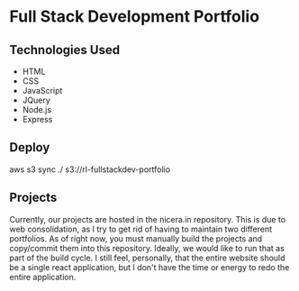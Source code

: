 # Full Stack Development Portfolio #

## Technologies Used ##

* HTML
* CSS
* JavaScript
* JQuery
* Node.js
* Express

## Deploy

aws s3 sync ./ s3://rl-fullstackdev-portfolio


## Projects

Currently, our projects are hosted in the nicera.in repository. This is due to web consolidation, as I try to get rid of having to maintain two different portfolios.
As of right now, you must manually build the projects and copy/commit them into this repository. Ideally, we would like to run that as part of the build cycle.
I still feel, personally, that the entire website should be a single react application, but I don't have the time or energy to redo the entire application.
